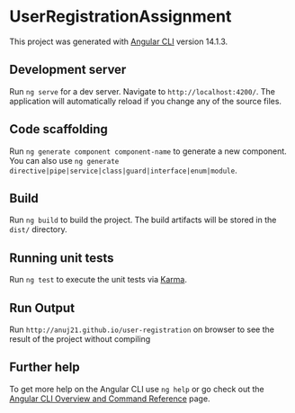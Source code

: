 # UserRegistrationAssignment

This project was generated with [Angular CLI](https://github.com/angular/angular-cli) version 14.1.3.

## Development server

Run `ng serve` for a dev server. Navigate to `http://localhost:4200/`. The application will automatically reload if you change any of the source files.

## Code scaffolding

Run `ng generate component component-name` to generate a new component. You can also use `ng generate directive|pipe|service|class|guard|interface|enum|module`.

## Build

Run `ng build` to build the project. The build artifacts will be stored in the `dist/` directory.

## Running unit tests

Run `ng test` to execute the unit tests via [Karma](https://karma-runner.github.io).

## Run Output

Run `http://anuj21.github.io/user-registration` on browser to see the result of the project without compiling

## Further help

To get more help on the Angular CLI use `ng help` or go check out the [Angular CLI Overview and Command Reference](https://angular.io/cli) page.
